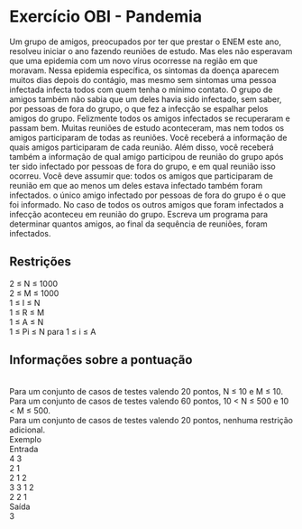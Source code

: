 <h1>Exercício OBI - Pandemia </h1>
Um grupo de amigos, preocupados por ter que prestar o ENEM este ano, resolveu iniciar o ano fazendo reuniões de estudo. Mas eles não esperavam que uma epidemia com um novo vírus ocorresse na região em que moravam. Nessa epidemia específica, os sintomas da doença aparecem muitos dias depois do contágio, mas mesmo sem sintomas uma pessoa infectada infecta todos com quem tenha o mínimo contato.  O grupo de amigos também não sabia que um deles havia sido infectado, sem saber, por pessoas de fora do grupo, o que fez a infecção se espalhar pelos amigos do grupo. Felizmente todos os amigos infectados se recuperaram e passam bem.  Muitas reuniões de estudo aconteceram, mas nem todos os amigos participaram de todas as reuniões.  Você receberá a informação de quais amigos participaram de cada reunião. Além disso, você receberá também a informação de qual amigo participou de reunião do grupo após ter sido infectado por pessoas de fora do grupo, e em qual reunião isso ocorreu. Você deve assumir que:  todos os amigos que participaram de reunião em que ao menos um deles estava infectado também foram infectados. o único amigo infectado por pessoas de fora do grupo é o que foi informado. No caso de todos os outros amigos que foram infectados a infecção aconteceu em reunião do grupo. Escreva um programa para determinar quantos amigos, ao final da sequência de reuniões, foram infectados.

<h2>Restrições</h2>
2 ≤ N ≤ 1000<br>
2 ≤ M ≤ 1000<br>
1 ≤ I ≤ N<br>
1 ≤ R ≤ M<br>
1 ≤ A ≤ N<br>
1 ≤ Pi ≤ N para 1 ≤ i ≤ A<br>

<h2>Informações sobre a pontuação</h2><br>
Para um conjunto de casos de testes valendo 20 pontos, N ≤ 10 e M ≤ 10.<br>
Para um conjunto de casos de testes valendo 60 pontos, 10 < N ≤ 500 e 10 < M ≤ 500.<br>
Para um conjunto de casos de testes valendo 20 pontos, nenhuma restrição adicional.<br>
Exemplo<br>
Entrada<br>
4 3<br>
2 1<br>
2 1 2<br>
3 3 1 2<br>
2 2 1<br>
Saída<br>
3<br>
	
